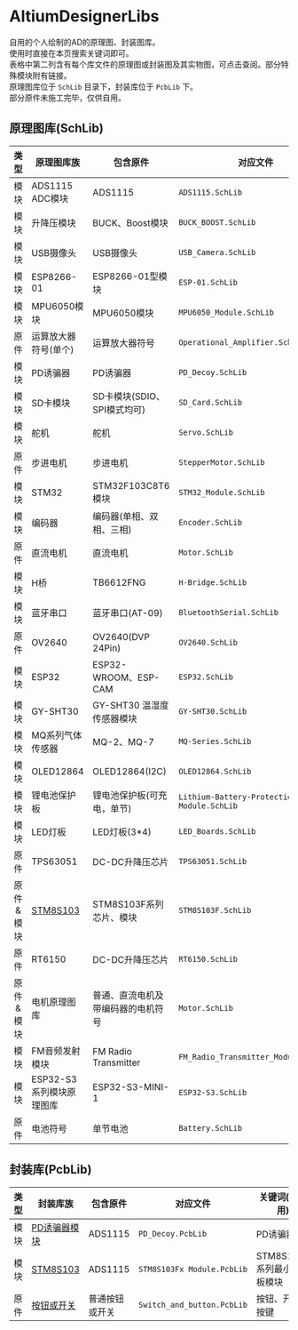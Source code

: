 # AltiumDesignerLibs
自用的个人绘制的AD的原理图、封装图库。  
使用时直接在本页搜索关键词即可。  
表格中第二列含有每个库文件的原理图或封装图及其实物图，可点击查阅。部分特殊模块附有链接。  
原理图库位于 `SchLib` 目录下，封装库位于 `PcbLib` 下。  
部分原件未施工完毕，仅供自用。  

## 原理图库(SchLib)

| 类型      | 原理图库族                                         |  包含原件                   |  对应文件                                 | 关键词(搜索用)              |
| :-------: | ------------------------------------------------- | --------------------------- | --------------------------------------- | -------------------------- |
| 模块      | ADS1115 ADC模块                                    | ADS1115                     | `ADS1115.SchLib`                         | ADC、ADS1115               |
| 模块      | 升降压模块                                         | BUCK、Boost模块             | `BUCK_BOOST.SchLib`                       | BUCK、BOOST、DC-DC         |
| 模块      | USB摄像头                                          | USB摄像头                   | `USB_Camera.SchLib`                       | USB 摄像头                 |
| 模块      | ESP8266-01                                         | ESP8266-01型模块            | `ESP-01.SchLib`                          | ESP-01、ESP8266            |
| 模块      | MPU6050模块                                        | MPU6050模块                 | `MPU6050_Module.SchLib`                  | MPU6050                    |
| 原件      | 运算放大器符号(单个)                                | 运算放大器符号              | `Operational_Amplifier.SchLib`             | 运算放大器、运算放大器符号 |
| 模块      | PD诱骗器                                           | PD诱骗器                    | `PD_Decoy.SchLib`                        | PD诱骗器                   |
| 模块      | SD卡模块                                           | SD卡模块(SDIO、SPI模式均可) | `SD_Card.SchLib`                          | SD卡模块                   |
| 模块      | 舵机                                               | 舵机                        | `Servo.SchLib`                           | 舵机                       |
| 原件      | 步进电机                                           | 步进电机                    | `StepperMotor.SchLib`                     | 步进电机                   |
| 模块      | STM32                                              | STM32F103C8T6模块           | `STM32_Module.SchLib`                    | STM32、STM32F103C8T6       |
| 模块      | 编码器                                             | 编码器(单相、双相、三相)    | `Encoder.SchLib`                           | Encoder、编码器            |
| 原件      | 直流电机                                           | 直流电机                    | `Motor.SchLib`                            | 直流电机、电机             |
| 模块      | H桥                                                | TB6612FNG                   | `H-Bridge.SchLib`                        | H桥、TB6612                |
| 模块      | 蓝牙串口                                           | 蓝牙串口(AT-09)             | `BluetoothSerial.SchLib`                  | 蓝牙串口、AT-09            |
| 原件      | OV2640                                             | OV2640(DVP 24Pin)           | `OV2640.SchLib`                          | OV2640                     |
| 模块      | ESP32                                              | ESP32-WROOM、ESP-CAM        | `ESP32.SchLib`                           | ESP32、ESP32-CAM           |
| 模块      | GY-SHT30                                           | GY-SHT30 温湿度传感器模块   | `GY-SHT30.SchLib`                         | GY-SHT30                   |
| 模块      | MQ系列气体传感器                                   | MQ-2、MQ-7                  | `MQ-Series.SchLib`                         | MQ-2、MQ-7                 |
| 模块      | OLED12864                                          | OLED12864(I2C)              | `OLED12864.SchLib`                         | OLED12864                  |
| 模块      | 锂电池保护板                                       | 锂电池保护板(可充电，单节)  | `Lithium-Battery-Protection-Module.SchLib` | 锂电池保护板、锂电池充电板 |
| 模块      | LED灯板                                            | LED灯板(3\*4)               | `LED_Boards.SchLib`                        | LED、灯板                  |
| 原件      | TPS63051                                          | DC-DC升降压芯片             | `TPS63051.SchLib`                         | TPS63051、TPS63051-3.3V   |
| 原件&模块 | [STM8S103](./Docs/STM8S103F.SchLib.md)            | STM8S103F系列芯片、模块      | `STM8S103F.SchLib`                         | STM8103F2P6、STM8S103F3P6  |
| 原件      | RT6150                                           | DC-DC升降压芯片             | `RT6150.SchLib`                           | RT6150                    |
| 原件&模块 | 电机原理图库                                       | 普通、直流电机及带编码器的电机符号 | `Motor.SchLib`                           | 编码器、电机            |
| 模块      | FM音频发射模块                                    | FM Radio Transmitter        | `FM_Radio_Transmitter_Module.SchLib`       | FM音频发射模块               |
| 模块      | ESP32-S3系列模块原理图库                          | ESP32-S3-MINI-1              | `ESP32-S3.SchLib`                        | ESP32-S3、ESP32 S3           |
| 原件      | 电池符号                                          | 单节电池                    | `Battery.SchLib`                           | 电池、Battery             |



## 封装库(PcbLib)

| 类型      | 封装库族                                           | 包含原件                    |                  对应文件                  |       关键词(搜索用)       |
| :-------: | ------------------------------------------------- | --------------------------- | ---------------------------------------- | -------------------------- |
| 模块      | [PD诱骗器模块](./Docs/PD_Decoy.PcbLib.md)           | ADS1115                    | `PD_Decoy.PcbLib`                         | PD诱骗器                  |
| 模块      | [STM8S103](./Docs/PD_Decoy.PcbLib.md)              | ADS1115                    | `STM8S103Fx Module.PcbLib`               | STM8S103F系列最小系统板模块 |
| 原件      | [按钮或开关](./Docs/Switch_and_button.SchLib.md)    | 普通按钮或开关               | `Switch_and_button.PcbLib`                 | 按钮、开关、按键           |


